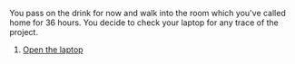 You pass on the drink for now and walk into the room which you've called home for 36 hours. You decide to check your laptop for any trace of the project.

1. [Open the laptop](https://github.com/BellaFa/BellaFa.github.io/tree/adventure-test/Start/Left/NoDrink/Laptop/Github)